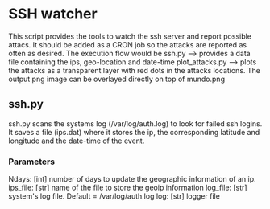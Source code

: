 # SSH watcher

This script provides the tools to watch the ssh server and report possible attacs. It should be added as a CRON job so the attacks are reported as often as desired.
The execution flow would be
ssh.py --> provides a data file containing the ips, geo-location and date-time
plot_attacks.py --> plots the attacks as a transparent layer with red dots in the attacks locations. The output png image can be overlayed directly on top of mundo.png

## ssh.py
ssh.py scans the systems log (/var/log/auth.log) to look for failed ssh logins. It saves a file (ips.dat) where it stores the ip, the corresponding latitude and longitude and the date-time of the event.

### Parameters
Ndays: [int] number of days to update the geographic information of an ip.
ips_file: [str] name of the file to store the geoip information
log_file: [str] system's log file. Default = /var/log/auth.log
log: [str] logger file
